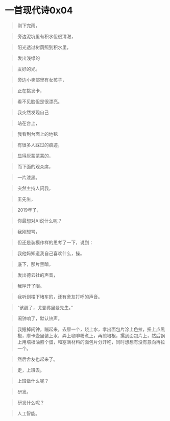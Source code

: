 # 一首现代诗0x04

>刚下完雨，

>旁边泥坑里有积水但很清澈，

>阳光透过树荫照到积水里，

>发出浅绿的

>友好的光。

>旁边小卖部里有女孩子，

>正在挑发卡，

>看不见脸但是很漂亮。

>我突然发现自己

>站在台上，

>我看到台面上的地毯

>有很多人踩过的痕迹，

>显得灰蒙蒙蒙的，

>而下面的观众席，

>一片漆黑。

>突然主持人问我，

>王先生，

>2019年了，

>你最想对AI说什么呢？

>我刚想骂，

>但还是装模作样的思考了一下，说到：

>我他妈知道我自己喜欢什么，操。

>底下，那片黑暗，

>发出德云社的声音，

>我睁开了眼。

>我听到楼下堵车的，还有舍友打呼的声音。

>“该醒了，戈登弗里曼先生。”

>闹钟响了，默认铃声。

>我摁掉闹钟，蹦起来，去尿一个，烧上水，拿出面包片涂上色拉，扭上点黑椒，摩卡壶里装上水，弄上咖啡粉煮上，再煎培根，摞到面包片上，然后锅上用培根油煎个蛋，和塞满材料的面包片分开吃，同时想想有没有意向再拉一个。

>然后舍友也起来了。

>走，上班去。

>上班做什么呢？

>研发。

>研发什么呢？

>人工智能。
